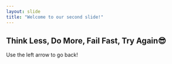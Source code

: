 ```yaml
---
layout: slide
title: "Welcome to our second slide!"
---
```

## Think Less, Do More, Fail Fast, Try Again😎

Use the left arrow to go back!
